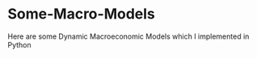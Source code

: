 Some-Macro-Models
=================

Here are some Dynamic Macroeconomic Models which I implemented in Python
